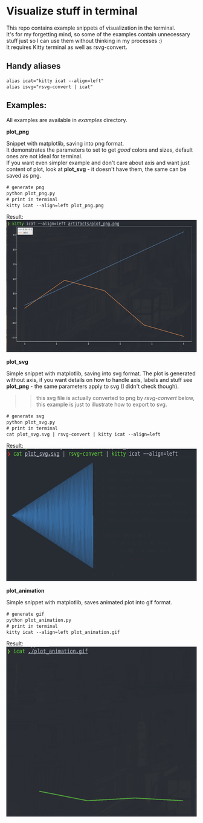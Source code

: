 # Visualize stuff in terminal

This repo contains example snippets of visualization in the terminal.  
It's for my forgetting mind, so some of the examples contain unnecessary stuff just so I can use them without thinking in my processes :)  
It requires Kitty terminal as well as rsvg-convert.  

## Handy aliases

```
alias icat="kitty icat --align=left"
alias isvg="rsvg-convert | icat"

```

## Examples:

All examples are available in *examples* directory.  

**plot_png**

Snippet with matplotlib, saving into png format.  
It demonstrates the parameters to set to get *good* colors and sizes, default ones are not ideal for terminal.  
If you want even simpler example and don't care about axis and want just content of plot, look at **plot_svg** - it doesn't have them, the same can be saved as png.  

```
# generate png
python plot_png.py
# print in terminal
kitty icat --align=left plot_png.png
```

Result:  
<img src='screenshots/plot_png.png' width='600' height='350'></img>

**plot_svg**

Simple snippet with matplotlib, saving into svg format.  The plot is generated without axis, if you want details on how to handle axis, labels and stuff see **plot_png** - the same parameters apply to svg (I didn't check though).  
>> this svg file is actually converted to png by *rsvg-convert* below, this example is just to illustrate how to export to svg.  

```
# generate svg
python plot_svg.py
# print in terminal
cat plot_svg.svg | rsvg-convert | kitty icat --align=left 
```

Result:  
<img src='screenshots/plot_svg.png' width='600' height='350'></img>

**plot_animation**

Simple snippet with matplotlib, saves animated plot into gif format.  

```
# generate gif
python plot_animation.py
# print in terminal
kitty icat --align=left plot_animation.gif
```

Result:  
<img src='./screenshots/plot_animation.gif' width='600' height='450'></img>
